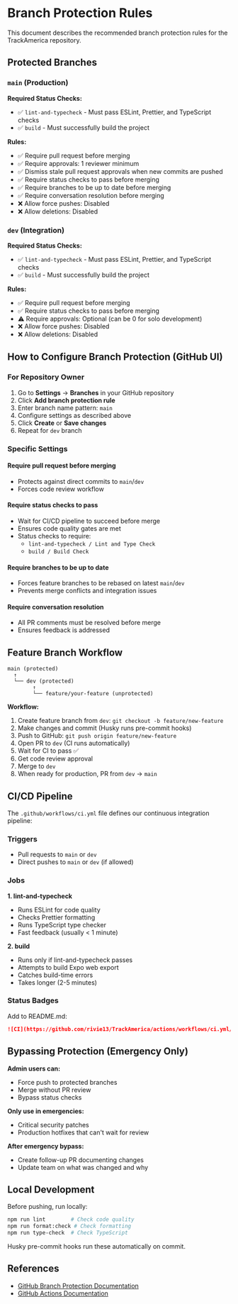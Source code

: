 # Branch Protection Rules

This document describes the recommended branch protection rules for the TrackAmerica repository.

## Protected Branches

### `main` (Production)

**Required Status Checks:**
- ✅ `lint-and-typecheck` - Must pass ESLint, Prettier, and TypeScript checks
- ✅ `build` - Must successfully build the project

**Rules:**
- ✅ Require pull request before merging
- ✅ Require approvals: 1 reviewer minimum
- ✅ Dismiss stale pull request approvals when new commits are pushed
- ✅ Require status checks to pass before merging
- ✅ Require branches to be up to date before merging
- ✅ Require conversation resolution before merging
- ❌ Allow force pushes: Disabled
- ❌ Allow deletions: Disabled

### `dev` (Integration)

**Required Status Checks:**
- ✅ `lint-and-typecheck` - Must pass ESLint, Prettier, and TypeScript checks
- ✅ `build` - Must successfully build the project

**Rules:**
- ✅ Require pull request before merging
- ✅ Require status checks to pass before merging
- ⚠️ Require approvals: Optional (can be 0 for solo development)
- ❌ Allow force pushes: Disabled
- ❌ Allow deletions: Disabled

## How to Configure Branch Protection (GitHub UI)

### For Repository Owner

1. Go to **Settings** → **Branches** in your GitHub repository
2. Click **Add branch protection rule**
3. Enter branch name pattern: `main`
4. Configure settings as described above
5. Click **Create** or **Save changes**
6. Repeat for `dev` branch

### Specific Settings

#### Require pull request before merging
- Protects against direct commits to `main`/`dev`
- Forces code review workflow

#### Require status checks to pass
- Wait for CI/CD pipeline to succeed before merge
- Ensures code quality gates are met
- Status checks to require:
  - `lint-and-typecheck / Lint and Type Check`
  - `build / Build Check`

#### Require branches to be up to date
- Forces feature branches to be rebased on latest `main`/`dev`
- Prevents merge conflicts and integration issues

#### Require conversation resolution
- All PR comments must be resolved before merge
- Ensures feedback is addressed

## Feature Branch Workflow

```
main (protected)
  ↑
  └── dev (protected)
        ↑
        └── feature/your-feature (unprotected)
```

**Workflow:**
1. Create feature branch from `dev`: `git checkout -b feature/new-feature`
2. Make changes and commit (Husky runs pre-commit hooks)
3. Push to GitHub: `git push origin feature/new-feature`
4. Open PR to `dev` (CI runs automatically)
5. Wait for CI to pass ✅
6. Get code review approval
7. Merge to `dev`
8. When ready for production, PR from `dev` → `main`

## CI/CD Pipeline

The `.github/workflows/ci.yml` file defines our continuous integration pipeline:

### Triggers
- Pull requests to `main` or `dev`
- Direct pushes to `main` or `dev` (if allowed)

### Jobs

**1. lint-and-typecheck**
- Runs ESLint for code quality
- Checks Prettier formatting
- Runs TypeScript type checker
- Fast feedback (usually < 1 minute)

**2. build**
- Runs only if lint-and-typecheck passes
- Attempts to build Expo web export
- Catches build-time errors
- Takes longer (2-5 minutes)

### Status Badges

Add to README.md:
```markdown
![CI](https://github.com/rivie13/TrackAmerica/actions/workflows/ci.yml/badge.svg)
```

## Bypassing Protection (Emergency Only)

**Admin users can:**
- Force push to protected branches
- Merge without PR review
- Bypass status checks

**Only use in emergencies:**
- Critical security patches
- Production hotfixes that can't wait for review

**After emergency bypass:**
- Create follow-up PR documenting changes
- Update team on what was changed and why

## Local Development

Before pushing, run locally:
```bash
npm run lint        # Check code quality
npm run format:check # Check formatting
npm run type-check  # Check TypeScript
```

Husky pre-commit hooks run these automatically on commit.

## References

- [GitHub Branch Protection Documentation](https://docs.github.com/en/repositories/configuring-branches-and-merges-in-your-repository/managing-protected-branches/about-protected-branches)
- [GitHub Actions Documentation](https://docs.github.com/en/actions)
